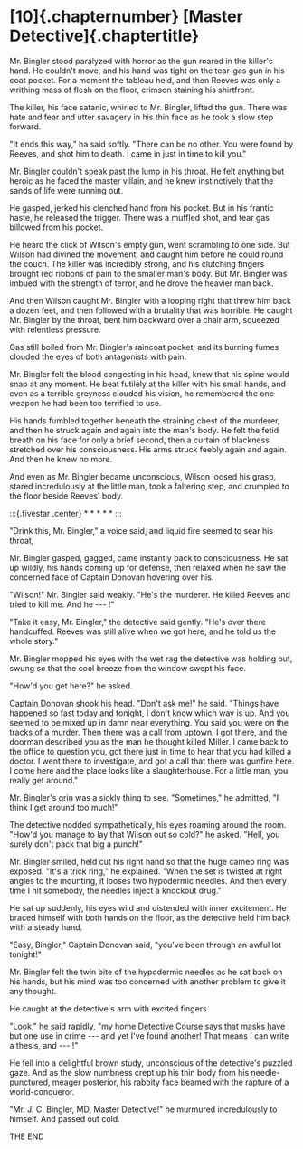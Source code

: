 # [10]{.chapternumber} [Master Detective]{.chaptertitle}

Mr. Bingler stood paralyzed with horror as the gun roared in the killer's hand. He couldn't move, and his hand was tight on the tear-gas gun in his coat pocket. For a moment the tableau held, and then Reeves was only a writhing mass of flesh on the floor, crimson staining his shirtfront.

The killer, his face satanic, whirled to Mr. Bingler, lifted the gun. There was hate and fear and utter savagery in his thin face as he took a slow step forward.

"It ends this way," ha said softly. "There can be no other. You were found by Reeves, and shot him to death. I came in just in time to kill you."

Mr. Bingler couldn't speak past the lump in his throat. He felt anything but heroic as he faced the master villain, and he knew instinctively that the sands of life were running out.

He gasped, jerked his clenched hand from his pocket. But in his frantic haste, he released the trigger. There was a muffled shot, and tear gas billowed from his pocket.

He heard the click of Wilson's empty gun, went scrambling to one side. But Wilson had divined the movement, and caught him before he could round the couch. The killer was incredibly strong, and his clutching fingers brought red ribbons of pain to the smaller man's body. But Mr. Bingler was imbued with the strength of terror, and he drove the heavier man back.

And then Wilson caught Mr. Bingler with a looping right that threw him back a dozen feet, and then followed with a brutality that was horrible. He caught Mr. Bingler by the throat, bent him backward over a chair arm, squeezed with relentless pressure.

Gas still boiled from Mr. Bingler's raincoat pocket, and its burning fumes clouded the eyes of both antagonists with pain.

Mr. Bingler felt the blood congesting in his head, knew that his spine would snap at any moment. He beat futilely at the killer with his small hands, and even as a terrible greyness clouded his vision, he remembered the one weapon he had been too terrified to use.

His hands fumbled together beneath the straining chest of the murderer, and then he struck again and again into the man's body. He felt the fetid breath on his face for only a brief second, then a curtain of blackness stretched over his consciousness. His arms struck feebly again and again. And then he knew no more.

And even as Mr. Bingler became unconscious, Wilson loosed his grasp, stared incredulously at the little man, took a faltering step, and crumpled to the floor beside Reeves' body.

:::{.fivestar .center}
\*   \*   \*   \*   \*
:::

"Drink this, Mr. Bingler," a voice said, and liquid fire seemed to sear his throat,

Mr. Bingler gasped, gagged, came instantly back to consciousness. He sat up wildly, his hands coming up for defense, then relaxed when he saw the concerned face of Captain Donovan hovering over his.

"Wilson!" Mr. Bingler said weakly. "He's the murderer. He killed Reeves and tried to kill me. And he --- !"

"Take it easy, Mr. Bingler," the detective said gently. "He's over there handcuffed. Reeves was still alive when we got here, and he told us the whole story."

Mr. Bingler mopped his eyes with the wet rag the detective was holding out, swung so that the cool breeze from the window swept his face.

"How'd you get here?" he asked.

Captain Donovan shook his head. "Don't ask me!" he said. "Things have happened so fast today and tonight, I don't know which way is up. And you seemed to be mixed up in damn near everything. You said you were on the tracks of a murder. Then there was a call from uptown, I got there, and the doorman described you as the man he thought killed Miller. I came back to the office to question you, got there just in time to hear that you had killed a doctor. I went there to investigate, and got a call that there was gunfire here. I come here and the place looks like a slaughterhouse. For a little man, you really get around."

Mr. Bingler's grin was a sickly thing to see. "Sometimes," he admitted, "I think I get around too much!"

The detective nodded sympathetically, his eyes roaming around the room. "How'd you manage to lay that Wilson out so cold?" he asked. "Hell, you surely don't pack that big a punch!"

Mr. Bingler smiled, held cut his right hand so that the huge cameo ring was exposed. "It's a trick ring," he explained. "When the set is twisted at right angles to the mounting, it looses two hypodermic needles. And then every time I hit somebody, the needles inject a knockout drug."

He sat up suddenly, his eyes wild and distended with inner excitement. He braced himself with both hands on the floor, as the detective held him back with a steady hand.

"Easy, Bingler," Captain Donovan said, "you've been through an awful lot tonight!"

Mr. Bingler felt the twin bite of the hypodermic needles as he sat back on his hands, but his mind was too concerned with another problem to give it any thought.

He caught at the detective's arm with excited fingers.

"Look," he said rapidly, "my home Detective Course says that masks have but one use in crime --- and yet I've found another! That means I can write a thesis, and --- !"

He fell into a delightful brown study, unconscious of the detective's puzzled gaze. And as the slow numbness crept up his thin body from his needle-punctured, meager posterior, his rabbity face beamed with the rapture of a world-conqueror.

"Mr. J. C. Bingler, MD, Master Detective!" he murmured incredulously to himself. And passed out cold.

<p class="theend">THE END</p>
